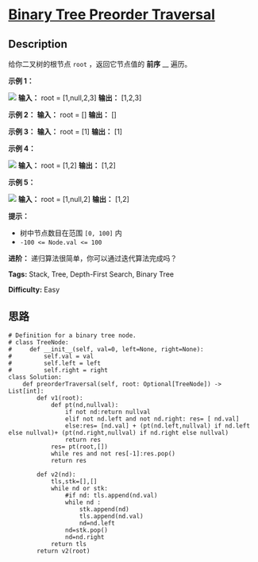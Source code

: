 # [Binary Tree Preorder Traversal][title]

## Description

给你二叉树的根节点 `root` ，返回它节点值的 **前序** __ 遍历。

**示例 1：**

![](https://assets.leetcode.com/uploads/2020/09/15/inorder_1.jpg)
            **输入：** root = [1,null,2,3]    **输出：** [1,2,3]    

**示例 2：**
            **输入：** root = []    **输出：** []    

**示例 3：**
            **输入：** root = [1]    **输出：** [1]    

**示例 4：**

![](https://assets.leetcode.com/uploads/2020/09/15/inorder_5.jpg)
            **输入：** root = [1,2]    **输出：** [1,2]    

**示例 5：**

![](https://assets.leetcode.com/uploads/2020/09/15/inorder_4.jpg)
            **输入：** root = [1,null,2]    **输出：** [1,2]    

**提示：**

  * 树中节点数目在范围 `[0, 100]` 内
  * `-100 <= Node.val <= 100`

**进阶：** 递归算法很简单，你可以通过迭代算法完成吗？


**Tags:** Stack, Tree, Depth-First Search, Binary Tree

**Difficulty:** Easy

## 思路

``` python3
# Definition for a binary tree node.
# class TreeNode:
#     def __init__(self, val=0, left=None, right=None):
#         self.val = val
#         self.left = left
#         self.right = right
class Solution:
    def preorderTraversal(self, root: Optional[TreeNode]) -> List[int]:
        def v1(root):
            def pt(nd,nullval):
                if not nd:return nullval
                elif not nd.left and not nd.right: res= [ nd.val]
                else:res= [nd.val] + (pt(nd.left,nullval) if nd.left else nullval)+ (pt(nd.right,nullval) if nd.right else nullval)
                return res
            res= pt(root,[])
            while res and not res[-1]:res.pop()
            return res

        def v2(nd):
            tls,stk=[],[]
            while nd or stk:
                #if nd: tls.append(nd.val)
                while nd : 
                    stk.append(nd)
                    tls.append(nd.val)
                    nd=nd.left
                nd=stk.pop()
                nd=nd.right
            return tls
        return v2(root)
```

[title]: https://leetcode-cn.com/problems/binary-tree-preorder-traversal

